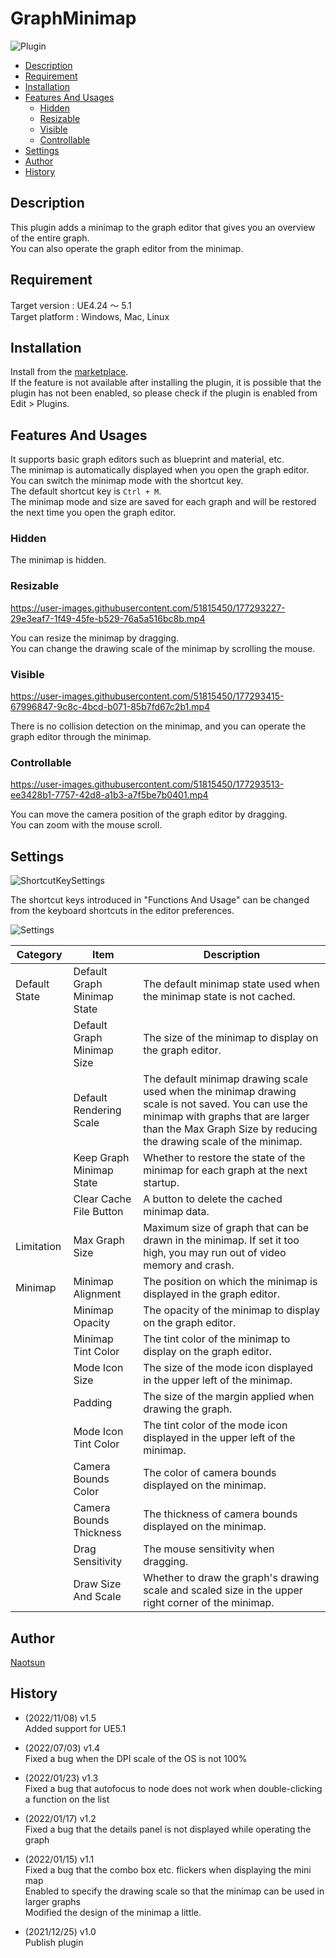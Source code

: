 # GraphMinimap

![Plugin](https://user-images.githubusercontent.com/51815450/177293045-ffae8179-55cd-4d89-bf6b-e627e797c43a.PNG)

<!--ts-->
* [Description](#Description)
* [Requirement](#Requirement)
* [Installation](#Installation)
* [Features And Usages](#features-and-usages)
    * [Hidden](#hidden)
    * [Resizable](#resizable)
    * [Visible](#visible)
    * [Controllable](#controllable)
* [Settings](#Settings)
* [Author](#Author)
* [History](#History)
<!--te-->

## Description

This plugin adds a minimap to the graph editor that gives you an overview of the entire graph.  
You can also operate the graph editor from the minimap.  

## Requirement

Target version : UE4.24 ～ 5.1    
Target platform : Windows, Mac, Linux  

## Installation

Install from the [marketplace](https://www.unrealengine.com/marketplace/en/product/graph-minimap).  
If the feature is not available after installing the plugin, it is possible that the plugin has not been enabled, so please check if the plugin is enabled from Edit > Plugins.

## Features And Usages

It supports basic graph editors such as blueprint and material, etc.  
The minimap is automatically displayed when you open the graph editor.  
You can switch the minimap mode with the shortcut key.  
The default shortcut key is ```Ctrl + M```.  
The minimap mode and size are saved for each graph and will be restored the next time you open the graph editor.  

### Hidden

The minimap is hidden.  

### Resizable

https://user-images.githubusercontent.com/51815450/177293227-29e3eaf7-1f49-45fe-b529-76a5a516bc8b.mp4

You can resize the minimap by dragging.  
You can change the drawing scale of the minimap by scrolling the mouse.  

### Visible

https://user-images.githubusercontent.com/51815450/177293415-67996847-9c8c-4bcd-b071-85b7fd67c2b1.mp4

There is no collision detection on the minimap, and you can operate the graph editor through the minimap.  

### Controllable

https://user-images.githubusercontent.com/51815450/177293513-ee3428b1-7757-42d8-a1b3-a7f5be7b0401.mp4

You can move the camera position of the graph editor by dragging.  
You can zoom with the mouse scroll.  

## Settings

![ShortcutKeySettings](https://user-images.githubusercontent.com/51815450/177293651-e58dd23d-a940-4152-adeb-c1c256c97d18.PNG)

The shortcut keys introduced in "Functions And Usage" can be changed from the keyboard shortcuts in the editor preferences.  

![Settings](https://user-images.githubusercontent.com/51815450/177293724-b98ca2b7-0e12-4595-a2a2-1f72e8134b1a.PNG)

| **Category**   | **Item**                     | **Description**                                                                                                                                                                                                |
|----------------|------------------------------|----------------------------------------------------------------------------------------------------------------------------------------------------------------------------------------------------------------|
| Default State  | Default Graph Minimap State  | The default minimap state used when the minimap state is not cached.                                                                                                                                           |
|                | Default Graph Minimap Size   | The size of the minimap to display on the graph editor.                                                                                                                                                        |
|                | Default Rendering Scale      | The default minimap drawing scale used when the minimap drawing scale is not saved. You can use the minimap with graphs that are larger than the Max Graph Size by reducing the drawing scale of the minimap.  |
|                | Keep Graph Minimap State     | Whether to restore the state of the minimap for each graph at the next startup.                                                                                                                                |
|                | Clear Cache File Button      | A button to delete the cached minimap data.                                                                                                                                                                    |
| Limitation     | Max Graph Size               | Maximum size of graph that can be drawn in the minimap. If set it too high, you may run out of video memory and crash.                                                                                         |
| Minimap        | Minimap Alignment            | The position on which the minimap is displayed in the graph editor.                                                                                                                                            |
|                | Minimap Opacity              | The opacity of the minimap to display on the graph editor.                                                                                                                                                     |
|                | Minimap Tint Color           | The tint color of the minimap to display on the graph editor.                                                                                                                                                  |
|                | Mode Icon Size               | The size of the mode icon displayed in the upper left of the minimap.                                                                                                                                          |
|                | Padding                      | The size of the margin applied when drawing the graph.                                                                                                                                                         |
|                | Mode Icon Tint Color         | The tint color of the mode icon displayed in the upper left of the minimap.                                                                                                                                    |
|                | Camera Bounds Color          | The color of camera bounds displayed on the minimap.                                                                                                                                                           |
|                | Camera Bounds Thickness      | The thickness of camera bounds displayed on the minimap.                                                                                                                                                       |
|                | Drag Sensitivity             | The mouse sensitivity when dragging.                                                                                                                                                                           |
|                | Draw Size And Scale          | Whether to draw the graph's drawing scale and scaled size in the upper right corner of the minimap.                                                                                                            |

## Author

[Naotsun](https://twitter.com/Naotsun_UE)

## History

- (2022/11/08) v1.5   
  Added support for UE5.1  

- (2022/07/03) v1.4   
  Fixed a bug when the DPI scale of the OS is not 100%

- (2022/01/23) v1.3   
  Fixed a bug that autofocus to node does not work when double-clicking a function on the list

- (2022/01/17) v1.2   
  Fixed a bug that the details panel is not displayed while operating the graph

- (2022/01/15) v1.1  
  Fixed a bug that the combo box etc. flickers when displaying the mini map  
  Enabled to specify the drawing scale so that the minimap can be used in larger graphs  
  Modified the design of the minimap a little.  

- (2021/12/25) v1.0   
  Publish plugin
